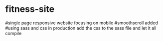 # fitness-site
#single page responsive website focusing on mobile
#smoothscroll added
#using sass and css in production add the css to the sass file and let it all compile


